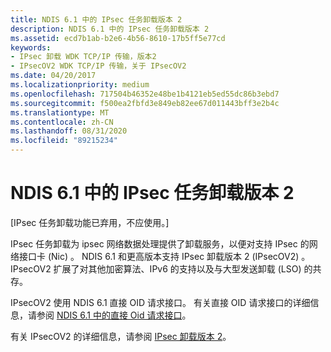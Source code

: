 ```yaml
---
title: NDIS 6.1 中的 IPsec 任务卸载版本 2
description: NDIS 6.1 中的 IPsec 任务卸载版本 2
ms.assetid: ecd7b1ab-b2e6-4b56-8610-17b5ff5e77cd
keywords:
- IPsec 卸载 WDK TCP/IP 传输，版本2
- IPsecOV2 WDK TCP/IP 传输，关于 IPsecOV2
ms.date: 04/20/2017
ms.localizationpriority: medium
ms.openlocfilehash: 717504b46352e48be1b4121eb5ed55dc86b3ebd7
ms.sourcegitcommit: f500ea2fbfd3e849eb82ee67d011443bff3e2b4c
ms.translationtype: MT
ms.contentlocale: zh-CN
ms.lasthandoff: 08/31/2020
ms.locfileid: "89215234"
---
```

# <a name="ipsec-task-offload-version-2-in-ndis-61"></a>NDIS 6.1 中的 IPsec 任务卸载版本 2

\[IPsec 任务卸载功能已弃用，不应使用。\]




IPsec 任务卸载为 ipsec 网络数据处理提供了卸载服务，以便对支持 IPsec 的网络接口卡 (Nic) 。 NDIS 6.1 和更高版本支持 IPsec 卸载版本 2 (IPsecOV2) 。 IPsecOV2 扩展了对其他加密算法、IPv6 的支持以及与大型发送卸载 (LSO) 的共存。

IPsecOV2 使用 NDIS 6.1 直接 OID 请求接口。 有关直接 OID 请求接口的详细信息，请参阅 [NDIS 6.1 中的直接 Oid 请求接口](direct-oid-request-interface-in-ndis-6-1.md)。

有关 IPsecOV2 的详细信息，请参阅 [IPsec 卸载版本 2](./introduction-to-ipsec-offload-version-2.md)。

 

